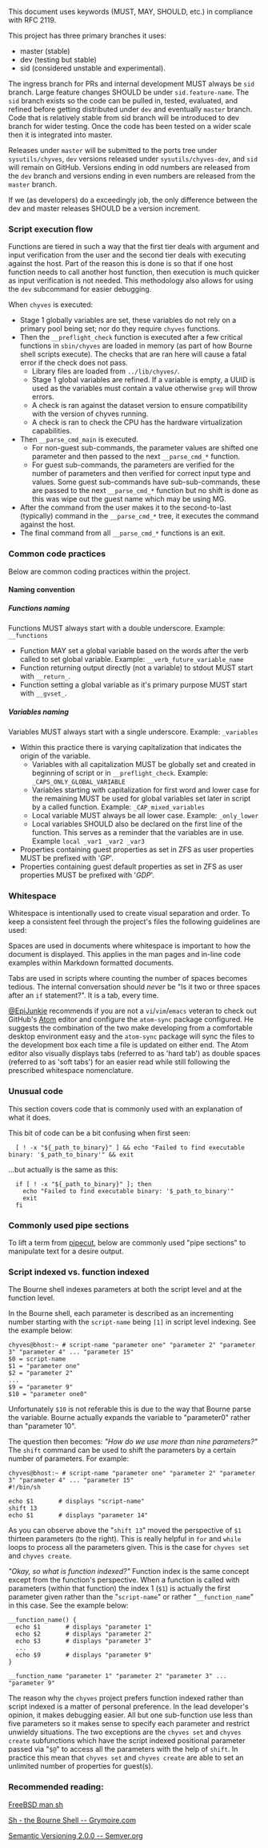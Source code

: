 This document uses keywords (MUST, MAY, SHOULD, etc.) in compliance with RFC 2119.

This project has three primary branches it uses:
- master (stable)
- dev (testing but stable)
- sid (considered unstable and experimental).

The ingress branch for PRs and internal development MUST always be `sid` branch. Large feature changes SHOULD be under `sid.feature-name`. The `sid` branch exists so the code can be pulled in, tested, evaluated, and refined before getting distributed under `dev` and eventually `master` branch. Code that is relatively stable from sid branch will be introduced to dev branch for wider testing. Once the code has been tested on a wider scale then it is integrated into master.

Releases under `master` will be submitted to the ports tree under `sysutils/chyves`, `dev` versions released under `sysutils/chyves-dev`, and `sid` will remain on GitHub. Versions ending in odd numbers are released from the `dev` branch and versions ending in even numbers are released from the `master` branch.

If we (as developers) do a exceedingly job, the only difference between the dev and master releases SHOULD be a version increment.

### Script execution flow
Functions are tiered in such a way that the first tier deals with argument and input verification from the user and the second tier deals with executing against the host. Part of the reason this is done is so that if one host function needs to call another host function, then execution is much quicker as input verification is not needed. This methodology also allows for using the `dev` subcommand for easier debugging.

When `chyves` is executed:
- Stage 1 globally variables are set, these variables do not rely on a primary pool being set; nor do they require `chyves` functions.
- Then the `__preflight_check` function is executed after a few critical functions in `sbin/chyves` are loaded in memory (as part of how Bourne shell scripts execute). The checks that are ran here will cause a fatal error if the check does not pass.
  - Library files are loaded from `../lib/chyves/`.
  - Stage 1 global variables are refined. If a variable is empty, a UUID is used as the variables must contain a value otherwise `grep` will throw errors.
  - A check is ran against the dataset version to ensure compatibility with the version of chyves running.
  - A check is ran to check the CPU has the hardware virtualization capabilities.
- Then `__parse_cmd_main` is executed.
  - For non-guest sub-commands, the parameter values are shifted one parameter and then passed to the next `__parse_cmd_*` function.
  - For guest sub-commands, the parameters are verified for the number of parameters and then verified for correct input type and values. Some guest sub-commands have sub-sub-commands, these are passed to the next `__parse_cmd_*` function but no shift is done as this was wipe out the guest name which may be using MG.
- After the command from the user makes it to the second-to-last (typically) command in the `__parse_cmd_*` tree, it executes the command against the host.
- The final command from all `__parse_cmd_*` functions is an exit.

### Common code practices
Below are common coding practices within the project.

#### Naming convention

##### Functions naming
Functions MUST always start with a double underscore. Example: `__functions`
- Function MAY set a global variable based on the words after the verb called to set global variable. Example: `__verb_future_variable_name`
- Function returning output directly (not a variable) to stdout MUST start with `__return_`.
- Function setting a global variable as it's primary purpose MUST start with `__gvset_`.

##### Variables naming
Variables MUST always start with a single underscore. Example: `_variables`

- Within this practice there is varying capitalization that indicates the origin of the variable.
  - Variables with all capitalization MUST be globally set and created in beginning of script or in `__preflight_check`. Example: `_CAPS_ONLY_GLOBAL_VARIABLE`
  - Variables starting with capitalization for first word and lower case for the remaining MUST be used for global variables set later in script by a called function. Example: `_CAP_mixed_variables`
  - Local variable MUST always be all lower case. Example: `_only_lower`
  - Local variables SHOULD also be declared on the first line of the function. This serves as a reminder that the variables are in use. Example `local _var1 _var2 _var3`
- Properties containing guest properties as set in ZFS as user properties MUST be prefixed with '_GP_'.
- Properties containing guest default properties as set in ZFS as user properties MUST be prefixed with '_GDP_'.

### Whitespace
Whitespace is intentionally used to create visual separation and order. To keep a consistent feel through the project's files the following guidelines are used:

Spaces are used in documents where whitespace is important to how the document is displayed. This applies in the man pages and in-line code examples within Markdown formatted documents.

Tabs are used in scripts where counting the number of spaces becomes tedious. The internal conversation should _never_ be "Is it two or three spaces after an `if` statement?". It is a tab, every time.

 [@EpiJunkie](https://github.com/EpiJunkie) recommends if you are not a `vi`/`vim`/`emacs` veteran to check out GitHub's [Atom](https://atom.io/) editor and configure the `atom-sync` package configured. He suggests the combination of the two make developing from a comfortable desktop environment easy and the `atom-sync` package will sync the files to the development box each time a file is updated on either end. The Atom editor also visually displays tabs (referred to as 'hard tab') as double spaces (referred to as 'soft tabs') for an easier read while still following the prescribed whitespace nomenclature.

### Unusual code
This section covers code that is commonly used with an explanation of what it does.

This bit of code can be a bit confusing when first seen:
```shell
  [ ! -x "${_path_to_binary}" ] && echo "Failed to find executable binary: '$_path_to_binary'" && exit
```

...but actually is the same as this:
```shell
  if [ ! -x "${_path_to_binary}" ]; then
    echo "Failed to find executable binary: '$_path_to_binary'"
    exit
  fi
```

### Commonly used pipe sections
To lift a term from [pipecut](https://code.google.com/archive/p/pipecut/), below are commonly used "pipe sections" to manipulate text for a desire output.


### Script indexed vs. function indexed
The Bourne shell indexes parameters at both the script level and at the function level.

In the Bourne shell, each parameter is described as an incrementing number starting with the `script-name` being `[1]` in script level indexing. See the example below:
```shell
chyves@bhost:~ # script-name "parameter one" "parameter 2" "parameter 3" "parameter 4" ... "parameter 15"
$0 = script-name
$1 = "parameter one"
$2 = "parameter 2"
...
$9 = "parameter 9"
$10 = "parameter one0"
```
Unfortunately `$10` is not referable this is due to the way that Bourne parse the variable. Bourne actually expands the variable to "parameter0" rather than "parameter 10".

The question then becomes: _"How do we use more than nine parameters?"_ The `shift` command can be used to shift the parameters by a certain number of parameters. For example:
```shell
chyves@bhost:~ # script-name "parameter one" "parameter 2" "parameter 3" "parameter 4" ... "parameter 15"
#!/bin/sh

echo $1       # displays "script-name"
shift 13
echo $1       # displays "parameter 14"
```
As you can observe above the "`shift 13`" moved the perspective of `$1` thirteen parameters (to the right). This is really helpful in `for` and `while` loops to process all the parameters given. This is the case for `chyves set` and `chyves create`.

_"Okay, so what is function indexed?"_
Function index is the same concept except from the function's perspective. When a function is called with parameters (within that function) the index 1 (`$1`) is actually the first parameter given rather than the "`script-name`" or rather "`__function_name`" in this case. See the example below:
```shell
__function_name() {
  echo $1       # displays "parameter 1"
  echo $2       # displays "parameter 2"
  echo $3       # displays "parameter 3"
  ...
  echo $9       # displays "parameter 9"
}

__function_name "parameter 1" "parameter 2" "parameter 3" ... "parameter 9"

```
The reason why the `chyves` project prefers function indexed rather than script indexed is a matter of personal preference. In the lead developer's opinion, it makes debugging easier. All but one sub-function use less than five parameters so it makes sense to specify each parameter and restrict unwieldy situations. The two exceptions are the `chyves set` and `chyves create` subfunctions which have the script indexed positional parameter passed via "`$@`" to access all the parameters with the help of `shift`. In practice this mean that `chyves set` and `chyves create` are able to set an unlimited number of properties for guest(s).

### Recommended reading:
[FreeBSD man sh](https://www.freebsd.org/cgi/man.cgi?query=sh&sektion=&n=1)

[Sh - the Bourne Shell -- Grymoire.com](http://www.grymoire.com/Unix/Sh.html)

[Semantic Versioning 2.0.0 -- Semver.org](http://semver.org/)
